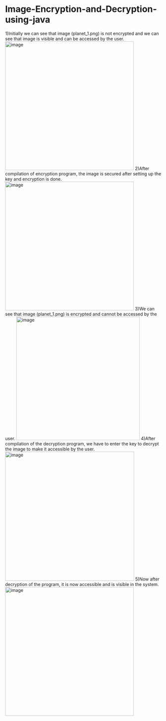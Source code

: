 # Image-Encryption-and-Decryption-using-java
1)Initially we can see that image (planet_1.png) is not encrypted and we can see that image is visible and can be accessed by the user.
<img width="415" alt="image" src="https://user-images.githubusercontent.com/72157667/235483057-944aa209-d68b-4924-8163-2c1470bea771.png">
2)After compilation of encryption program, the image is secured after setting up the key and  encryption is done.
<img width="415" alt="image" src="https://user-images.githubusercontent.com/72157667/235483107-1a181ff0-0da1-4bb2-90c0-562dd7abbc18.png">
3)We can see that image (planet_1.png) is encrypted and cannot be accessed by the user.
<img width="398" alt="image" src="https://user-images.githubusercontent.com/72157667/235483148-fd4d8aab-37fb-458c-acdc-83b97e24cf39.png">
4)After compilation of the decryption program, we have to enter the key to decrypt the image to make it accessible by the user.
<img width="416" alt="image" src="https://user-images.githubusercontent.com/72157667/235483196-48f3479b-f30b-4a5c-8526-1ae1dbb4c45b.png">
5)Now after decryption of the program, it is now accessible and is visible in the system. 
<img width="415" alt="image" src="https://user-images.githubusercontent.com/72157667/235483226-2015c674-3061-4331-ae8b-735eb1f6c4c0.png">
